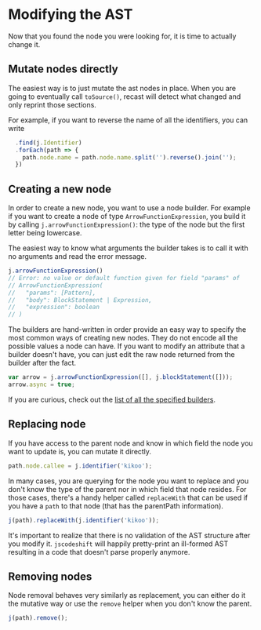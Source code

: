 # Modifying the AST

Now that you found the node you were looking for, it is time to actually change it.

## Mutate nodes directly

The easiest way is to just mutate the ast nodes in place. When you are going to eventually call `toSource()`, recast will detect what changed and only reprint those sections.

For example, if you want to reverse the name of all the identifiers, you can write

```js
  .find(j.Identifier)
  .forEach(path => {
    path.node.name = path.node.name.split('').reverse().join('');
  })
```

## Creating a new node

In order to create a new node, you want to use a node builder. For example if you want to create a node of type `ArrowFunctionExpression`, you build it by calling `j.arrowFunctionExpression()`: the type of the node but the first letter being lowercase.

The easiest way to know what arguments the builder takes is to call it with no arguments and read the error message.

```js
j.arrowFunctionExpression()
// Error: no value or default function given for field "params" of
// ArrowFunctionExpression(
//   "params": [Pattern],
//   "body": BlockStatement | Expression,
//   "expression": boolean
// )
```

The builders are hand-written in order provide an easy way to specify the most common ways of creating new nodes. They do not encode all the possible values a node can have. If you want to modify an attribute that a builder doesn't have, you can just edit the raw node returned from the builder after the fact.

```js
var arrow = j.arrowFunctionExpression([], j.blockStatement([]));
arrow.async = true;
```

If you are curious, check out the [list of all the specified builders](https://github.com/benjamn/ast-types/tree/master/def).

## Replacing node

If you have access to the parent node and know in which field the node you want to update is, you can mutate it directly.

```js
path.node.callee = j.identifier('kikoo');
```

In many cases, you are querying for the node you want to replace and you don't know the type of the parent nor in which field that node resides. For those cases, there's a handy helper called `replaceWith` that can be used if you have a `path` to that node (that has the parentPath information).

```js
j(path).replaceWith(j.identifier('kikoo'));
```

It's important to realize that there is no validation of the AST structure after you modify it. `jscodeshift` will happily pretty-print an ill-formed AST resulting in a code that doesn't parse properly anymore.

## Removing nodes

Node removal behaves very similarly as replacement, you can either do it the mutative way or use the `remove` helper when you don't know the parent.

```js
j(path).remove();
```
